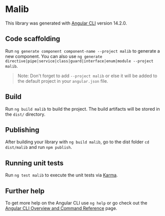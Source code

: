 # Malib

This library was generated with [Angular CLI](https://github.com/angular/angular-cli) version 14.2.0.

## Code scaffolding

Run `ng generate component component-name --project malib` to generate a new component. You can also use `ng generate directive|pipe|service|class|guard|interface|enum|module --project malib`.
> Note: Don't forget to add `--project malib` or else it will be added to the default project in your `angular.json` file. 

## Build

Run `ng build malib` to build the project. The build artifacts will be stored in the `dist/` directory.

## Publishing

After building your library with `ng build malib`, go to the dist folder `cd dist/malib` and run `npm publish`.

## Running unit tests

Run `ng test malib` to execute the unit tests via [Karma](https://karma-runner.github.io).

## Further help

To get more help on the Angular CLI use `ng help` or go check out the [Angular CLI Overview and Command Reference](https://angular.io/cli) page.
